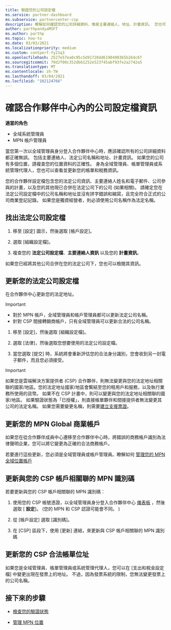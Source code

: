 ```yaml
---
title: 驗證您的公司設定檔
ms.service: partner-dashboard
ms.subservice: partnercenter-csp
description: 瞭解如何確認您的公司詳細資料，像是主要連絡人、地址、計畫資訊。 您也可以更新您的法定和帳單地址。
author: parthpandyaMSFT
ms.author: parthp
ms.topic: how-to
ms.date: 03/03/2021
ms.localizationpriority: medium
ms.custom: contperf-fy21q3
ms.openlocfilehash: 2527e57ea0c95c5d91728dd6198490365b264c6f
ms.sourcegitcommit: 79d2f00c352db61252e523f45abf93fe2a2742a5
ms.translationtype: MT
ms.contentlocale: zh-TW
ms.lasthandoff: 03/04/2021
ms.locfileid: "102124766"
---
```

# <a name="verify-your-company-profile-information-in-partner-center"></a>確認合作夥伴中心內的公司設定檔資訊

**適當的角色**

- 全域系統管理員
- MPN 帳戶管理員

當您第一次以全域管理員身分登入合作夥伴中心時，應該確認所有的公司詳細資料都正確無誤。 包括主要連絡人、法定公司名稱和地址、計畫資訊。 如果您的公司有多個位置，請複查您的位置資料的正確性。 身為全域管理員、帳單管理員或系統管理代理人，您也可以查看並更新您的帳單和稅務資訊。

您的合作夥伴設定檔包含您的法定公司資訊、主要連絡人姓名和電子郵件、公司參與的計畫，以及您的其他現已合併在法定公司下的公司 (如果相關)。 請確定您在法定公司設定檔中的公司名稱和地址並沒有拼字錯誤和縮寫，且完全符合正式的公司商業登記記錄。 如果您是獨資經營者，則必須使用公司名稱作為法定名稱。



## <a name="locate-the-legal-business-profile"></a>找出法定公司設定檔

1. 移至 [設定] 圖示，然後選取 [帳戶設定]。
 
1. 選取 [組織設定檔]。 

2. 複查您的 **法定公司設定檔**、**主要連絡人資訊** 以及您的 **計畫資訊**。

如果您已經將其他公司合併在您的法定公司下，您也可以檢閱其資訊。 

## <a name="update-your-legal-business-profile"></a>更新您的法定公司設定檔

在合作夥伴中心更新您的法定地址。

>[!Important]
>- 對於 MPN 帳戶，全域管理員和帳戶管理員都可以更新法定公司名稱。
>- 針對 CSP 間接轉銷商帳戶，只有全域管理員可以更新合法的公司名稱。 

1. 移至 [設定]，然後選取 [組織設定檔]。

2. 選取 [法律]，然後選取您想要使用的法定公司設定檔。
 
1. 當您選取 [提交] 時，系統將會重新評估您的合法身分識別，您會收到另一封電子郵件，而且您必須接受。

>[!Important]
>如果您是雲端解決方案提供者 (CSP) 合作夥伴，則無法變更與您的法定地址相關聯的國家/地區。您的法定地址國家/地區會繫結至您的租用戶和服務，以及執行業務所使用的貨幣。 如果不在 CSP 計畫中，則可以變更與您的法定地址相關聯的國家/地區。 如果驗證狀態為「已授權」，則直接帳單夥伴和間接提供者無法變更其公司的法定名稱。 如果您需要變更名稱，則需要[建立支援票證](https://partner.microsoft.com/dashboard/support/servicerequests/create?stage=2&topicid=eb74583c-61b3-2124-bffc-00920e0ae772)。



## <a name="update-your-mpn-global-business-account"></a>更新您的 MPN Global 商業帳戶

如果您在從合作夥伴成員中心遷移至合作夥伴中心時，將錯誤的商務帳戶識別為法律聲明企業，您可以將它變更為正確的合法商務帳戶。

若要進行這些更新，您必須是全域管理員或帳戶管理員。瞭解如何 [管理您的 MPN 全域位置帳戶](manage-locations.md)


## <a name="update-your-mpn-id-associated-with-your-csp-account"></a>更新與您的 CSP 帳戶相關聯的 MPN 識別碼

若要更新與您的 CSP 帳戶相關聯的 MPN 識別碼：

1. 使用您的 CSP 帳號憑證，以全域管理員身分登入合作夥伴中心 [儀表板](https://partner.microsoft.com/dashboard/home) ，然後選取 [ **設定**]。  (您的 MPN 和 CSP 認證可能會不同。 ) 
 
1. 從 [帳戶設定] 選取 [識別碼]。

1. 在 [CSP] 區段下，使用 [更新] 連結，來更新與 CSP 帳戶相關聯的 MPN 識別碼 


## <a name="update-your-csp-legal-billing-address"></a>更新您的 CSP 合法帳單位址

如果您是全域管理員、帳單管理員或系統管理代理人，您可以在 [支出和稅金設定檔] 中變更出現在發票上的地址。 不過，因為發票系統的限制，您無法變更發票上的公司名稱。



## <a name="next-steps"></a>接下來的步驟

- [檢查您的驗證狀態](verification-responses.md)

- [管理 MPN 位置](manage-locations.md)
